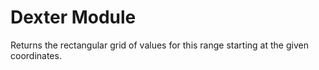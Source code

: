 # Dexter Module
Returns the rectangular grid of values for this range starting at the given coordinates.